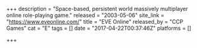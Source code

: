 +++
description = "Space-based, persistent world massively multiplayer online role-playing game."
released = "2003-05-06"
site_link = "https://www.eveonline.com/"
title = "EVE Online"
released_by = "CCP Games"
cat = "E"
tags = []
date = "2017-04-22T00:37:46Z"
platforms = []

+++

